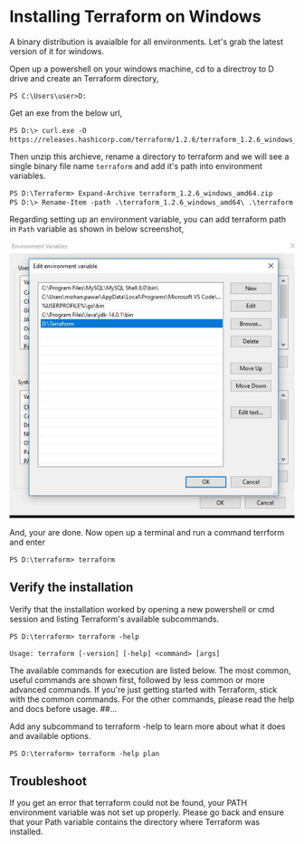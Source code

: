 # Installing Terraform on Windows

A binary distribution is avaialble for all environments. Let's grab the latest version of it for windows.

Open up a powershell on your windows machine, cd to a directroy to D drive and create an Terraform directory,

```
PS C:\Users\user>D:
```

Get an exe from the below url,

```
PS D:\> curl.exe -O https://releases.hashicorp.com/terraform/1.2.6/terraform_1.2.6_windows_amd64.zip
```

Then unzip this archieve, rename a directory to terraform and we will see a single binary file name `terraform` and add it's path into environment variables.

```
PS D:\Terraform> Expand-Archive terraform_1.2.6_windows_amd64.zip
PS D:\> Rename-Item -path .\terraform_1.2.6_windows_amd64\ .\terraform
```

Regarding setting up an environment variable, you can add terraform path in `Path` variable as shown in below screenshot,

![EnvironmentVariables](/images/terraformenv.jpg)

And, your are done. Now open up a terminal and run a command terrform and enter

```
PS D:\terraform> terraform

```

## Verify the installation

Verify that the installation worked by opening a new powershell or cmd session and listing Terraform's available subcommands.

```
PS D:\terraform> terraform -help
```

```
Usage: terraform [-version] [-help] <command> [args]
```

The available commands for execution are listed below.
The most common, useful commands are shown first, followed by
less common or more advanced commands. If you're just getting
started with Terraform, stick with the common commands. For the
other commands, please read the help and docs before usage.
##...

Add any subcommand to terraform -help to learn more about what it does and available options.

```
PS D:\terraform> terraform -help plan
```

## Troubleshoot

If you get an error that terraform could not be found, your PATH environment variable was not set up properly. Please go back and ensure that your Path variable contains the directory where Terraform was installed.
